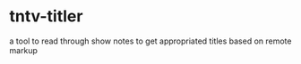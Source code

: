 tntv-titler
===========

a tool to read through show notes to get appropriated titles based on remote markup